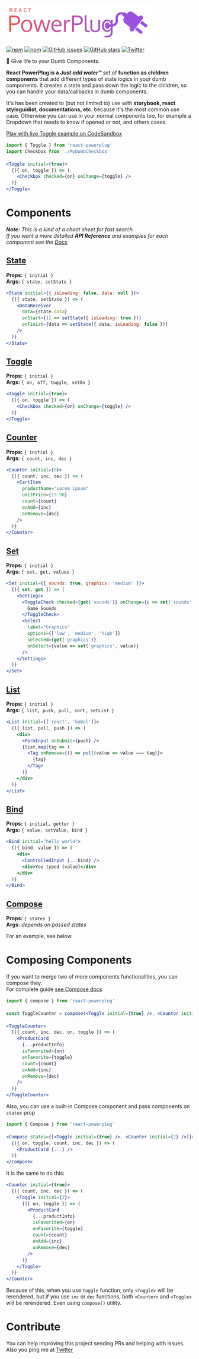 ![react-powerplug](./logo.png)

[![npm](https://img.shields.io/npm/v/react-powerplug.svg?style=flat-square)](https://www.npmjs.com/package/react-powerplug)
[![npm](https://img.shields.io/npm/dt/react-powerplug.svg?style=flat-square)](https://www.npmjs.com/package/react-powerplug)
[![GitHub issues](https://img.shields.io/github/issues/renatorib/react-powerplug.svg?style=flat-square)](https://github.com/renatorib/react-powerplug/issues)
[![GitHub stars](https://img.shields.io/github/stars/renatorib/react-powerplug.svg?style=flat-square)](https://github.com/renatorib/react-powerplug/stargazers)
[![Twitter](https://img.shields.io/twitter/url/https/github.com/renatorib/react-powerplug.svg?style=social&style=flat-square)](https://twitter.com/intent/tweet?url=https://github.com/renatorib/react-powerplug)

:electric_plug: Give life to your Dumb Components.  

**React PowerPlug is a *Just add water™*** set of **function as children components** that add different types of state logics in your dumb components. It creates a state and pass down the logic to the children, so you can handle your data/callbacks in dumb components.

It's has been created to (but not limited to) use with **storybook, react styleguidist, documentations, etc**. because it's the most common use case. Otherwise you can use in your normal components too, for example a Dropdown that needs to know if opened or not, and others cases.  

[Play with live Toggle example on CodeSandbox](https://codesandbox.io/s/jp890p2x7w)

```jsx
import { Toggle } from 'react-powerplug'
import Checkbox from './MyDumbCheckbox'

<Toggle initial={true}>
  {({ on, toggle }) => (
    <Checkbox checked={on} onChange={toggle} />
  )}
</Toggle>
```

# Components

***Note:*** *This is a kind of a cheat sheet for fast search.*  
*If you want a more detailed **API Reference** and examples for each component see the [Docs](docs/README.md)*

## [State](docs/components/State.md)
**Props:** `{ initial }`  
**Args:** `{ state, setState }`

```jsx
<State initial={{ isLoading: false, data: null }}>
  {({ state, setState }) => (
    <DataReceiver
      data={state.data}
      onStart={() => setState({ isLoading: true })}
      onFinish={data => setState({ data, isLoading: false })}
    />
  )}
</State>
```

## [Toggle](docs/components/Toggle.md)
**Props:** `{ initial }`  
**Args:** `{ on, off, toggle, setOn }`

```jsx
<Toggle initial={true}>
  {({ on, toggle }) => (
    <Checkbox checked={on} onChange={toggle} />
  )}
</Toggle>
```

## [Counter](docs/components/Counter.md)
**Props:** `{ initial }`  
**Args:** `{ count, inc, dec }`

```jsx
<Counter initial={0}>
  {({ count, inc, dec }) => (
    <CartItem
      productName="Lorem ipsum"
      unitPrice={19.90}
      count={count}
      onAdd={inc}
      onRemove={dec}
    />
  )}
</Counter>
```

## [Set](docs/components/Set.md)
**Props:** `{ initial }`  
**Args:** `{ set, get, values }`

```jsx
<Set initial={{ sounds: true, graphics: 'medium' }}>
  {({ set, get }) => (
    <Settings>
      <ToggleCheck checked={get('sounds')} onChange={c => set('sounds', c)}>
        Game Sounds
      </ToggleCheck>
      <Select
        label="Graphics"
        options={['low', 'medium', 'high']}
        selected={get('graphics')}
        onSelect={value => set('graphics', value)}
      />
    </Settings>
  )}
</Set>
```

## [List](docs/components/List.md)
**Props:** `{ initial }`  
**Args:** `{ list, push, pull, sort, setList }`

```jsx
<List initial={['react', 'babel']}>
  {({ list, pull, push }) => (
    <div>
      <FormInput onSubmit={push} />
      {list.map(tag => (
        <Tag onRemove={() => pull(value => value === tag)}>
          {tag}
        </Tag>
      )}
    </div>
  )}
</List>
```

## [Bind](docs/components/Bind.md)
**Props:** `{ initial, getter }`  
**Args:** `{ value, setValue, bind }`   

```jsx
<Bind initial="hello world">
  {({ bind, value }) => (
    <div>
      <ControlledInput {...bind} />
      <div>You typed {value}</div>
    </div>
  )}
</Bind>
```

## [Compose](docs/components/Compose.md)
**Props:** `{ states }`  
**Args:** *depends on passed states*

For an example, see below.


# Composing Components

If you want to merge two of more components functionalities, you can compose they.  
For complete guide [see Compose docs](docs/components/Compose.md)

```jsx
import { compose } from 'react-powerplug'

const ToggleCounter = compose(<Toggle initial={true} />, <Counter initial={2} />)

<ToggleCounter>
  {({ count, inc, dec, on, toggle }) => (
    <ProductCard
      {...productInfo}
      isFavorited={on}
      onFavorite={toggle}
      count={count}
      onAdd={inc}
      onRemove={dec}
    />
  )}
</ToggleCounter>
``` 

Also, you can use a built-in Compose component and pass components on `states` prop

```jsx
import { Compose } from 'react-powerplug'

<Compose states={[<Toggle initial={true} />, <Counter initial={2} />]}>
  {({ on, toggle, count, inc, dec }) => (
    <ProductCard {...} />
  )}
</Compose>
``` 

It is the same to do this:

```jsx
<Counter initial={true}>
  {({ count, inc, dec }) => (
    <Toggle initial={2}>
      {({ on, toggle }) => (
        <ProductCard
          {...productInfo}
          isFavorited={on}
          onFavorite={toggle}
          count={count}
          onAdd={inc}
          onRemove={dec}
        />
      )}
    </Toggle>
  )}
</Counter>
```

Because of this, when you use `toggle` function, only `<Toggle>` will be rerendered, but if you use `inc` or `dec` functions, both `<Counter>` and `<Toggle>` will be rerendered. Even using `compose()` utility.

# Contribute

You can help improving this project sending PRs and helping with issues.  
Also you ping me at [Twitter](http://twitter.com/renatorib_)

